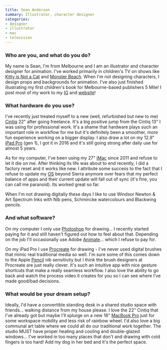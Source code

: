 ```yaml
---
title: Sean Anderson
summary: Illustrator, character designer 
categories:
- designer
- illustrator
- mac
- television
---
```


### Who are you, and what do you do?

My name is Sean, I'm from Melbourne and I am an illustrator and character designer for animation. I've worked primarily in children's TV on shows like [Kitty is Not a Cat](https://en.wikipedia.org/wiki/Kitty_Is_Not_a_Cat "The Wikipedia entry for Kitty Is Not A Cat.") and [Monster Beach](https://en.wikipedia.org/wiki/Monster_Beach "The Wikipedia entry for Monster Beach."). When I'm not designing characters, I design props and backgrounds for animation. I've also just finished illustrating my first children's book for Melbourne-based publishers 5 Mile! I post most of my work to my [IG](https://www.instagram.com/sean_tayla/ "Sean's Instagram account.") and [website](http://www.seantayla.com/ "Sean's website.")! 

### What hardware do you use?

I've recently just treated myself to a new (well, refurbished but new to me) [Cintiq][] 22" after going freelance. It's a big positive jump from the Cintiq 13" I was using for professional work. It's a shame that hardware plays such an important role in workflow for me but it's definitely been a smoother, more fun experience working on a bigger display. I also draw a lot on my 12.9" [iPad Pro][ipad-pro] (gen 1), I got it in 2016 and it's still going strong after daily use for almost 5 years.

As for my computer, I've been using my 27" [iMac][] since 2011 and refuse to let it die on me. After thinking its life was about to end recently, I did a factory reset and it works like new. I attribute some success to the fact that I refuse to update my [OS][macos] beyond Sierra anymore over fears that my perfect balance of apps and their current update will fall out of sync (it's fine, you can call me paranoid). Its worked great so far.
  
When I'm not drawing digitally these days I like to use Windsor Newton & Art Spectrum Inks with Nib pens, Schmincke watercolours and Blackwing pencils.

### And what software?

On my computer I only use [Photoshop][] for drawing... I recently started paying for it and still haven't figured out how to feel about that. Depending on the job I'll occasionally use Adobe [Animate][]... which I refuse to pay for.

On my iPad Pro I use [Procreate][procreate-ios] for drawing - I've never used digital brushes that mimic real traditional media so well. I'm sure some of this comes down to the Apple [Pencil][] nib sensitivity but I think the brush designers at Procreate are just really clever. It's such an intuitive app with nice gesture shortcuts that make a really seamless workflow. I also love the ability to go back and watch the process video it creates for you so I can see where I've made good/bad decisions.

### What would be your dream setup?

Ideally, I'd have a convertible standing desk in a shared studio space with friends... walking distance from my house please. I love the 22" Cintiq that I've already got but maybe I'll splurge on a new 16" [MacBook Pro][macbook-pro] just for some workspace mobility and less risk of rainbow wheel. I'd also love a big communal art table where we could all do our traditional work together. The studio MUST have proper heating and cooling and double-glazed windows... I've worked in too many places that don't and drawing with cold fingers is too hard! Add my dog in her bed and it's the perfect space.

[animate]: https://en.wikipedia.org/wiki/Adobe_Animate "A vector animation suite."
[cintiq]: https://www.wacom.com/en/us/cintiq "A computer screen you can draw on."
[imac]: https://www.apple.com/imac/ "An all-in-one computer."
[ipad-pro]: https://en.wikipedia.org/wiki/IPad_Pro "An iOS tablet."
[macbook-pro]: https://www.apple.com/macbook-pro/ "A laptop."
[macos]: https://en.wikipedia.org/wiki/MacOS "An operating system for Mac hardware."
[pencil]: https://www.fiftythree.com/pencil "An iPad stylus."
[photoshop]: https://www.adobe.com/products/photoshop.html "A bitmap image editor."
[procreate-ios]: https://itunes.apple.com/us/app/procreate/id425073498 "A powerful illustration app."
